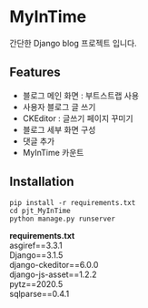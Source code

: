 # MyInTime
간단한 Django blog 프로젝트 입니다.

## Features
- 블로그 메인 화면 : 부트스트랩 사용
- 사용자 블로그 글 쓰기
- CKEditor : 글쓰기 페이지 꾸미기
- 블로그 세부 화면 구성
- 댓글 추가
- MyInTime 카운트

## Installation
```
pip install -r requirements.txt
cd pjt_MyInTime
python manage.py runserver
```

**requirements.txt** \
asgiref==3.3.1  
Django==3.1.5 \
django-ckeditor==6.0.0  \
django-js-asset==1.2.2  \
pytz==2020.5 \
sqlparse==0.4.1  

 
